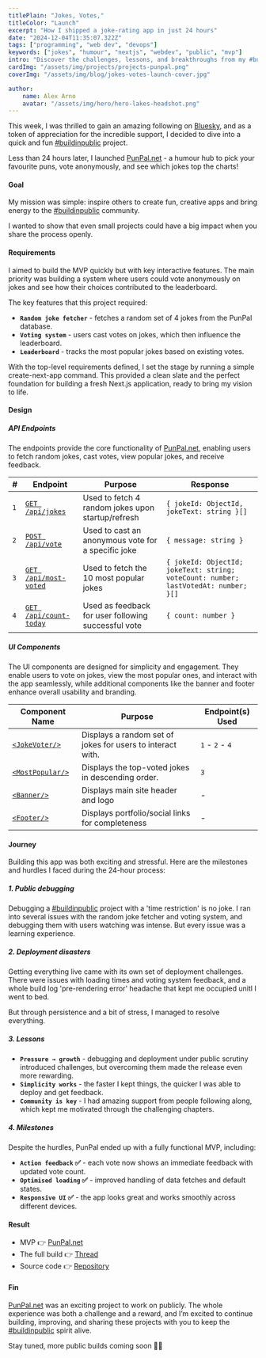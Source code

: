 ```yaml
---
titlePlain: "Jokes, Votes,"
titleColor: "Launch"
excerpt: "How I shipped a joke-rating app in just 24 hours"
date: "2024-12-04T11:35:07.322Z"
tags: ["programming", "web dev", "devops"]
keywords: ["jokes", "humour", "nextjs", "webdev", "public", "mvp"]
intro: "Discover the challenges, lessons, and breakthroughs from my #buildinpublic journey to create a joke rating app within a single day."
cardImg: "/assets/img/projects/projects-punpal.png"
coverImg: "/assets/img/blog/jokes-votes-launch-cover.jpg"

author:
    name: Alex Arno
    avatar: "/assets/img/hero/hero-lakes-headshot.png"
---
```


This week, I was thrilled to gain an amazing following on [Bluesky](https://bsky.app/profile/devarno.com/), and as a token of appreciation for the incredible support, I decided to dive into a quick and fun [#buildinpublic](https://bsky.app/search?q=%23buildinpublic) project.

Less than 24 hours later, I launched [PunPal.net](http://punpal.net) - a humour hub to pick your favourite puns, vote anonymously, and see which jokes top the charts!

#### Goal

My mission was simple: inspire others to create fun, creative apps and bring energy to the [#buildinpublic](https://bsky.app/search?q=%23buildinpublic) community.

I wanted to show that even small projects could have a big impact when you share the process openly.

#### Requirements

I aimed to build the MVP quickly but with key interactive features. The main priority was building a system where users could vote anonymously on jokes and see how their choices contributed to the leaderboard.

The key features that this project required:

-   **`Random joke fetcher`** - fetches a random set of 4 jokes from the PunPal database.
-   **`Voting system`** - users cast votes on jokes, which then influence the leaderboard.
-   **`Leaderboard`** - tracks the most popular jokes based on existing votes.

With the top-level requirements defined, I set the stage by running a simple create-next-app command. This provided a clean slate and the perfect foundation for building a fresh Next.js application, ready to bring my vision to life.

#### Design

##### API Endpoints

The endpoints provide the core functionality of [PunPal.net](https://punpal.net/), enabling users to fetch random jokes, cast votes, view popular jokes, and receive feedback.

| **#** | **Endpoint**                                                                                             | **Purpose**                                         | **Response**                                                                        |
| ----- | -------------------------------------------------------------------------------------------------------- | --------------------------------------------------- | ----------------------------------------------------------------------------------- |
| `1`   | [`GET /api/jokes`](https://github.com/devArno88/punpal/blob/main/src/app/api/jokes/route.ts)             | Used to fetch 4 random jokes upon startup/refresh   | `{ jokeId: ObjectId, jokeText: string }[]`                                          |
| `2`   | [`POST /api/vote`](https://github.com/devArno88/punpal/blob/main/src/app/api/vote/route.ts)              | Used to cast an anonymous vote for a specific joke  | `{ message: string }`                                                               |
| `3`   | [`GET /api/most-voted`](https://github.com/devArno88/punpal/blob/main/src/app/api/most-voted/route.ts)   | Used to fetch the 10 most popular jokes             | `{ jokeId: ObjectId; jokeText: string; voteCount: number; lastVotedAt: number; }[]` |
| `4`   | [`GET /api/count-today`](https://github.com/devArno88/punpal/blob/main/src/app/api/count-today/route.ts) | Used as feedback for user following successful vote | `{ count: number }`                                                                 |

##### UI Components

The UI components are designed for simplicity and engagement. They enable users to vote on jokes, view the most popular ones, and interact with the app seamlessly, while additional components like the banner and footer enhance overall usability and branding.

| **Component Name**                                                                               | **Purpose**                                                | **Endpoint(s) Used** |
| ------------------------------------------------------------------------------------------------ | ---------------------------------------------------------- | -------------------- |
| [`<JokeVoter/>`](https://github.com/devArno88/punpal/blob/main/src/components/JokeVoter.tsx)     | Displays a random set of jokes for users to interact with. | `1` - `2` - `4`      |
| [`<MostPopular/>`](https://github.com/devArno88/punpal/blob/main/src/components/MostPopular.tsx) | Displays the top-voted jokes in descending order.          | `3`                  |
| [`<Banner/>`](https://github.com/devArno88/punpal/blob/main/src/components/Banner.tsx)           | Displays main site header and logo                         | -                    |
| [`<Footer/>`](https://github.com/devArno88/punpal/blob/main/src/components/Footer.tsx)           | Displays portfolio/social links for completeness           | -                    |

#### Journey

Building this app was both exciting and stressful. Here are the milestones and hurdles I faced during the 24-hour process:

##### 1. Public debugging

Debugging a [#buildinpublic](https://bsky.app/search?q=%23buildinpublic) project with a 'time restriction' is no joke. I ran into several issues with the random joke fetcher and voting system, and debugging them with users watching was intense. But every issue was a learning experience.

##### 2. Deployment disasters

Getting everything live came with its own set of deployment challenges. There were issues with loading times and voting system feedback, and a whole build log 'pre-rendering error' headache that kept me occupied unitl I went to bed.

But through persistence and a bit of stress, I managed to resolve everything.

##### 3. Lessons

-   **`Pressure → growth`** - debugging and deployment under public scrutiny introduced challenges, but overcoming them made the release even more rewarding.
-   **`Simplicity works`** - the faster I kept things, the quicker I was able to deploy and get feedback.
-   **`Community is key`** - I had amazing support from people following along, which kept me motivated through the challenging chapters.

##### 4. Milestones

Despite the hurdles, PunPal ended up with a fully functional MVP, including:

-   **`Action feedback` ✅** - each vote now shows an immediate feedback with updated vote count.
-   **`Optimised loading` ✅** - improved handling of data fetches and default states.
-   **`Responsive UI` ✅** - the app looks great and works smoothly across different devices.

#### Result

-   MVP 👉 [PunPal.net](http://punpal.net)
-   The full build 👉 [Thread](https://bsky.app/profile/devarno.com/post/3lccyaloo6c2w)
-   Source code 👉 [Repository](http://github.com/devArno88/punpal)

#### Fin

[PunPal.net](http://punpal.net) was an exciting project to work on publicly. The whole experience was both a challenge and a reward, and I’m excited to continue building, improving, and sharing these projects with you to keep the [#buildinpublic](https://bsky.app/search?q=%23buildinpublic) spirit alive.

Stay tuned, more public builds coming soon 👀🔥
